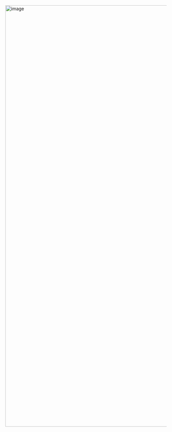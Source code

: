 <img width="2558" height="1314" alt="image" src="https://github.com/user-attachments/assets/00184fb0-b894-40d7-9a15-f4089a59b0de" />
